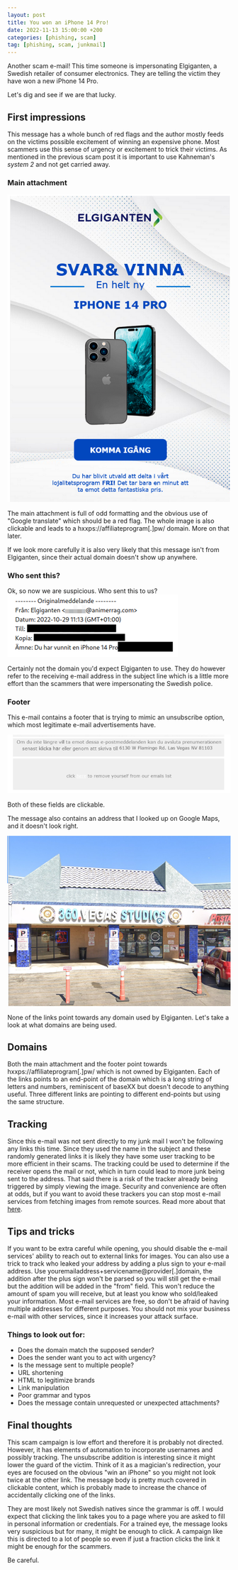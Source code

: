 ```yaml
---
layout: post
title: You won an iPhone 14 Pro!
date: 2022-11-13 15:00:00 +200
categories: [phishing, scam]
tag: [phishing, scam, junkmail]
---
```


Another scam e-mail! This time someone is impersonating Elgiganten, a Swedish retailer of consumer electronics. They are telling the victim they have won a new iPhone 14 Pro. 

Let's dig and see if we are that lucky.

## First impressions
This message has a whole bunch of red flags and the author mostly feeds on the victims possible excitement of winning an expensive phone. Most scammers use this sense of urgency or excitement to trick their victims. As mentioned in the previous scam post it is important to use Kahneman's *system 2* and not get carried away.

### Main attachment
![](/assets/images/elgiganten/main_pic.png)

The main attachment is full of odd formatting and the obvious use of "Google translate" which should be a red flag. The whole image is also clickable and leads to a hxxps://affiliateprogram[.]pw/ domain. More on that later.

If we look more carefully it is also very likely that this message isn't from Elgiganten, since their actual domain doesn't show up anywhere. 

### Who sent this?
Ok, so now we are suspicious. Who sent this to us?
![](/assets/images/elgiganten/address.png)

Certainly not the domain you'd expect Elgiganten to use. They do however refer to the receiving e-mail address in the subject line which is a little more effort than the scammers that were impersonating the Swedish police.

### Footer
This e-mail contains a footer that is trying to mimic an unsubscribe option, which most legitimate e-mail advertisements have. 

![](/assets/images/elgiganten/unsub.png)

Both of these fields are clickable.

The message also contains an address that I looked up on Google Maps, and it doesn't look right.

![](/assets/images/elgiganten/googlemaps.png)

None of the links point towards any domain used by Elgiganten. Let's take a look at what domains are being used. 

## Domains
Both the main attachment and the footer point towards hxxps://affiliateprogram[.]pw/ which is not owned by Elgiganten. Each of the links points to an end-point of the domain which is a long string of letters and numbers, reminiscent of baseXX but doesn't decode to anything useful. Three different links are pointing to different end-points but using the same structure. 

## Tracking
Since this e-mail was not sent directly to my junk mail I won't be following any links this time. Since they used the name in the subject and these randomly generated links it is likely they have some user tracking to be more efficient in their scams. The tracking could be used to determine if the receiver opens the mail or not, which in turn could lead to more junk being sent to the address. That said there is a risk of the tracker already being triggered by simply viewing the image. Security and convenience are often at odds, but if you want to avoid these trackers you can stop most e-mail services from fetching images from remote sources. Read more about that [here](https://www.wired.com/story/how-to-tell-which-emails-track-you/). 

## Tips and tricks
If you want to be extra careful while opening, you should disable the e-mail services' ability to reach out to external links for images. You can also use a trick to track who leaked your address by adding a plus sign to your e-mail address. Use youremailaddress+servicename@provider[.]domain, the addition after the plus sign won't be parsed so you will still get the e-mail but the addition will be added in the "from" field. This won't reduce the amount of spam you will receive, but at least you know who sold/leaked your information. Most e-mail services are free, so don't be afraid of having multiple addresses for different purposes. You should not mix your business e-mail with other services, since it increases your attack surface. 

### Things to look out for:
- Does the domain match the supposed sender?
- Does the sender want you to act with urgency?
- Is the message sent to multiple people?
- URL shortening
- HTML to legitimize brands
- Link manipulation
- Poor grammar and typos
- Does the message contain unrequested or unexpected attachments?

## Final thoughts
This scam campaign is low effort and therefore it is probably not directed. However, it has elements of automation to incorporate usernames and possibly tracking. The unsubscribe addition is interesting since it might lower the guard of the victim. Think of it as a magician's redirection, your eyes are focused on the obvious "win an iPhone" so you might not look twice at the other link. The message body is pretty much covered in clickable content, which is probably made to increase the chance of accidentally clicking one of the links.

They are most likely not Swedish natives since the grammar is off. I would expect that clicking the link takes you to a page where you are asked to fill in personal information or credentials. For a trained eye, the message looks very suspicious but for many, it might be enough to click. A campaign like this is directed to a lot of people so even if just a fraction clicks the link it might be enough for the scammers. 

Be careful.
